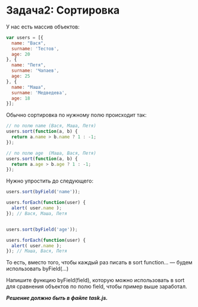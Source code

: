 # Задача2: Сортировка

У нас есть массив объектов:

```js
var users = [{
  name: "Вася",
  surname: 'Тестов',
  age: 20
}, {
  name: "Петя",
  surname: 'Чапаев',
  age: 25
}, {
  name: "Маша",
  surname: 'Медведева',
  age: 18
}];
```
Обычно сортировка по нужному полю происходит так:
```js
// по полю name (Вася, Маша, Петя)
users.sort(function(a, b) {
  return a.name > b.name ? 1 : -1;
});

// по полю age  (Маша, Вася, Петя)
users.sort(function(a, b) {
  return a.age > b.age ? 1 : -1;
}); 
```

Нужно упростить до следующего:
```js
users.sort(byField('name'));

users.forEach(function(user) {
  alert( user.name );
}); // Вася, Маша, Петя


users.sort(byField('age'));

users.forEach(function(user) {
  alert( user.name );
}); // Маша, Вася, Петя
```

То есть, вместо того, чтобы каждый раз писать в sort function... — будем использовать byField(...)

Напишите функцию byField(field), которую можно использовать в sort для сравнения объектов по полю field, чтобы пример выше заработал.

***Решение должно быть в файле task.js.***
